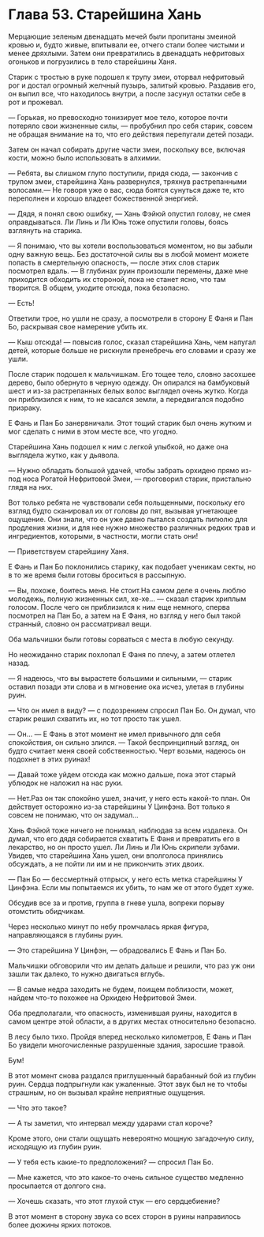 # Глава 53. Старейшина Хань


Мерцающие зеленым двенадцать мечей были пропитаны змеиной кровью и, будто живые, впитывали ее, отчего стали более чистыми и менее дряхлыми. Затем они превратились в двенадцать нефритовых огоньков и погрузились в тело старейшины Ханя.

Старик с тростью в руке подошел к трупу змеи, оторвал нефритовый рог и достал огромный желчный пузырь, залитый кровью. Раздавив его, он выпил все, что находилось внутри, а после засунул остатки себе в рот и прожевал.

— Горькая, но превосходно тонизирует мое тело, которое почти потеряло свои жизненные силы, — пробубнил про себя старик, совсем не обращая внимание на то, что его действия перепугали детей позади.

Затем он начал собирать другие части змеи, поскольку все, включая кости, можно было использовать в алхимии.

— Ребята, вы слишком глупо поступили, придя сюда, — закончив с трупом змеи, старейшина Хань развернулся, тряхнув растрепанными волосами.— Не говоря уже о вас, сюда боятся сунуться даже те, кто переполнен и хорошо владеет божественной энергией.

— Дядя, я понял свою ошибку, — Хань Фэйюй опустил голову, не смея оправдываться. Ли Линь и Ли Юнь тоже опустили головы, боясь взглянуть на старика.

— Я понимаю, что вы хотели воспользоваться моментом, но вы забыли одну важную вещь. Без достаточной силы вы в любой момент можете попасть в смертельную опасность, — после этих слов старик посмотрел вдаль. — В глубинах руин произошли перемены, даже мне приходится обходить их стороной, пока не станет ясно, что там творится. В общем, уходите отсюда, пока безопасно.

— Есть!

Ответили трое, но ушли не сразу, а посмотрели в сторону Е Фаня и Пан Бо, раскрывая свое намерение убить их.

— Кыш отсюда! — повысив голос, сказал старейшина Хань, чем напугал детей, которые больше не рискнули пренебречь его словами и сразу же ушли.

После старик подошел к мальчишкам. Его тощее тело, словно засохшее дерево, было обернуто в черную одежду. Он опирался на бамбуковый шест и из-за растрепанных белых волос выглядел очень жутко. Когда он приблизился к ним, то не касался земли, а передвигался подобно призраку.

Е Фань и Пан Бо занервничали. Этот тощий старик был очень жутким и мог сделать с ними в этом месте все, что угодно.

Старейшина Хань подошел к ним с легкой улыбкой, но даже она выглядела жутко, как у дьявола.

— Нужно обладать большой удачей, чтобы забрать орхидею прямо из-под носа Рогатой Нефритовой Змеи, — проговорил старик, пристально глядя на них.

Вот только ребята не чувствовали себя польщенными, поскольку его взгляд будто сканировал их от головы до пят, вызывая угнетающее ощущение. Они знали, что он уже давно пытался создать пилюлю для продления жизни, и для нее нужно множество различных редких трав и ингредиентов, которыми, в частности, могли стать они!

— Приветствуем старейшину Ханя.

Е Фань и Пан Бо поклонились старику, как подобает ученикам секты, но в то же время были готовы броситься в рассыпную.

— Вы, похоже, боитесь меня. Не стоит.На самом деле я очень люблю молодежь, полную жизненных сил, хе-хе… — сказал старик хриплым голосом. После чего он приблизился к ним еще немного, сперва посмотрел на Пан Бо, а затем на Е Фаня, но взгляд у него был такой странный, словно он рассматривал вещи.

Оба мальчишки были готовы сорваться с места в любую секунду.

Но неожиданно старик похлопал Е Фаня по плечу, а затем отлетел назад.

— Я надеюсь, что вы вырастете большими и сильными, — старик оставил позади эти слова и в мгновение ока исчез, улетая в глубины руин.

— Что он имел в виду? — с подозрением спросил Пан Бо. Он думал, что старик решил схватить их, но тот просто так ушел.

— Он… — Е Фань в этот момент не имел привычного для себя спокойствия, он сильно злился. — Такой беспринципный взгляд, он будто считает меня своей собственностью. Черт возьми, надеюсь он подохнет в этих руинах!

— Давай тоже уйдем отсюда как можно дальше, пока этот старый ублюдок не наложил на нас руки.

— Нет.Раз он так спокойно ушел, значит, у него есть какой-то план. Он действует осторожно из-за старейшины У Цинфэна. Вот только я совсем не понимаю, что он задумал…

Хань Фэйюй тоже ничего не понимал, наблюдая за всем издалека. Он думал, что его дядя собирается схватить Е Фаня и превратить его в лекарство, но он просто ушел. Ли Линь и Ли Юнь скрипели зубами. Увидев, что старейшина Хань ушел, они вполголоса принялись обсуждать, а не пойти ли им и не прикончить этих двоих.

— Пан Бо — бессмертный отпрыск, у него есть метка старейшины У Цинфэна. Если мы попытаемся их убить, то нам же от этого будет хуже.

Обсудив все за и против, группа в гневе ушла, вопреки порыву отомстить обидчикам.

Через несколько минут по небу промчалась яркая фигура, направляющаяся в глубины руин.

— Это старейшина У Цинфэн, — обрадовались Е Фань и Пан Бо.

Мальчишки обговорили что им делать дальше и решили, что раз уж они зашли так далеко, то нужно двигаться вглубь.

— В самые недра заходить не будем, поищем поблизости, может, найдем что-то похожее на Орхидею Нефритовой Змеи.

Оба предполагали, что опасность, изменившая руины, находится в самом центре этой области, а в других местах относительно безопасно.

В лесу было тихо. Пройдя вперед несколько километров, Е Фань и Пан Бо увидели многочисленные разрушенные здания, заросшие травой.

Бум!

В этот момент снова раздался приглушенный барабанный бой из глубин руин. Сердца подпрыгнули как ужаленные. Этот звук был не то чтобы страшным, но он вызывал крайне неприятные ощущения.

— Что это такое?

— А ты заметил, что интервал между ударами стал короче?

Кроме этого, они стали ощущать невероятно мощную загадочную силу, исходящую из глубин руин.

— У тебя есть какие-то предположения? — спросил Пан Бо.

— Мне кажется, что это какое-то очень сильное существо медленно просыпается от долгого сна.

— Хочешь сказать, что этот глухой стук — его сердцебиение?

В этот момент в сторону звука со всех сторон в руины направилось более дюжины ярких потоков.